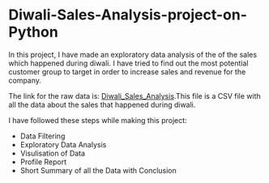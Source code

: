 # Diwali-Sales-Analysis-project-on-Python

In this project, I have made an exploratory data analysis of the of the sales which happened during diwali. I have tried to find out the most potential customer group to target in order to increase sales and revenue for the company.

The link for the raw data is: [Diwali_Sales_Analysis](https://drive.google.com/file/d/1xjwJC3EKwokqyCj-1Q8GhAVgRF3X_789/view?usp=sharing).This file is a CSV file with all the data about the sales that happened during diwali.

I have followed these steps while making this project:
<ul><li>Data Filtering</li>
    <li>Exploratory Data Analysis</li>
    <li>Visulisation of Data</li>
    <li>Profile Report</li>
    <li>Short Summary of all the Data with Conclusion</li>
</ul>
